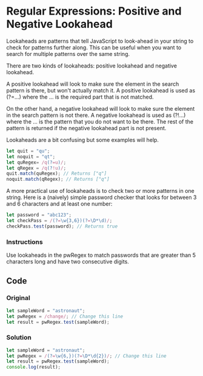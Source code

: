 # Regular Expressions: Positive and Negative Lookahead

Lookaheads are patterns that tell JavaScript to look-ahead in your string to check for patterns further along. This can be useful when you want to search for multiple patterns over the same string.

There are two kinds of lookaheads: positive lookahead and negative lookahead.

A positive lookahead will look to make sure the element in the search pattern is there, but won't actually match it. A positive lookahead is used as (?=...) where the ... is the required part that is not matched.

On the other hand, a negative lookahead will look to make sure the element in the search pattern is not there. A negative lookahead is used as (?!...) where the ... is the pattern that you do not want to be there. The rest of the pattern is returned if the negative lookahead part is not present.

Lookaheads are a bit confusing but some examples will help.

```javascript
let quit = "qu";
let noquit = "qt";
let quRegex= /q(?=u)/;
let qRegex = /q(?!u)/;
quit.match(quRegex); // Returns ["q"]
noquit.match(qRegex); // Returns ["q"]
```
A more practical use of lookaheads is to check two or more patterns in one string. Here is a (naively) simple password checker that looks for between 3 and 6 characters and at least one number:

```javascript
let password = "abc123";
let checkPass = /(?=\w{3,6})(?=\D*\d)/;
checkPass.test(password); // Returns true
```

### Instructions

Use lookaheads in the pwRegex to match passwords that are greater than 5 characters long and have two consecutive digits.

## Code

### Original

```javascript
let sampleWord = "astronaut";
let pwRegex = /change/; // Change this line
let result = pwRegex.test(sampleWord);
```

### Solution

```javascript
let sampleWord = "astronaut";
let pwRegex = /(?=\w{6,})(?=\D*\d{2})/; // Change this line
let result = pwRegex.test(sampleWord);
console.log(result);
```
